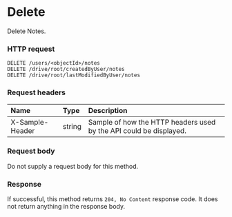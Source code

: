 # Delete

Delete Notes.
### HTTP request
```http
DELETE /users/<objectId>/notes
DELETE /drive/root/createdByUser/notes
DELETE /drive/root/lastModifiedByUser/notes

```
### Request headers
| Name       | Type | Description|
|:---------------|:--------|:----------|
| X-Sample-Header  | string  | Sample of how the HTTP headers used by the API could be displayed.|

### Request body
Do not supply a request body for this method.


### Response
If successful, this method returns `204, No Content` response code. It does not return anything in the response body.


<!-- uuid: c4d0a075-5bb0-4f85-b9ab-46e083a6b607
2015-10-09 18:31:37 UTC -->